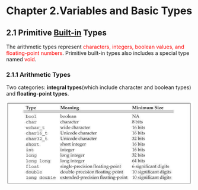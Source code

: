 # Chapter 2.Variables and Basic Types

## 2.1 Primitive [Built-in](内置) Types

The arithmetic types represent <font color='red'>characters, integers, boolean values, and floating-point numbers</font>. Primitive built-in types also includes a special type named <font color='red'>void</font>.

### 2.1.1 Arithmetic Types

Two categories: **integral types**(which include character and boolean types) and **floating-point types**.

<img src="https://raw.githubusercontent.com/AnJian2020/md_picture/main/img/202111021226545.png" alt="image-20211102122619366" style="zoom:67%;" />









